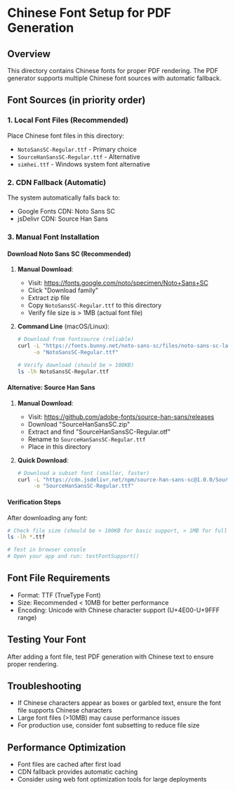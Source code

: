 # Chinese Font Setup for PDF Generation

## Overview
This directory contains Chinese fonts for proper PDF rendering. The PDF generator supports multiple Chinese font sources with automatic fallback.

## Font Sources (in priority order)

### 1. Local Font Files (Recommended)
Place Chinese font files in this directory:
- `NotoSansSC-Regular.ttf` - Primary choice
- `SourceHanSansSC-Regular.ttf` - Alternative
- `simhei.ttf` - Windows system font alternative

### 2. CDN Fallback (Automatic)
The system automatically falls back to:
- Google Fonts CDN: Noto Sans SC
- jsDelivr CDN: Source Han Sans

### 3. Manual Font Installation

#### Download Noto Sans SC (Recommended)
1. **Manual Download**:
   - Visit: https://fonts.google.com/noto/specimen/Noto+Sans+SC
   - Click "Download family"
   - Extract zip file
   - Copy `NotoSansSC-Regular.ttf` to this directory
   - Verify file size is > 1MB (actual font file)

2. **Command Line** (macOS/Linux):
   ```bash
   # Download from fontsource (reliable)
   curl -L "https://fonts.bunny.net/noto-sans-sc/files/noto-sans-sc-latin-400-normal.ttf" \
        -o "NotoSansSC-Regular.ttf"
   
   # Verify download (should be > 100KB)
   ls -lh NotoSansSC-Regular.ttf
   ```

#### Alternative: Source Han Sans
1. **Manual Download**:
   - Visit: https://github.com/adobe-fonts/source-han-sans/releases
   - Download "SourceHanSansSC.zip"
   - Extract and find "SourceHanSansSC-Regular.otf"
   - Rename to `SourceHanSansSC-Regular.ttf`
   - Place in this directory

2. **Quick Download**:
   ```bash
   # Download a subset font (smaller, faster)
   curl -L "https://cdn.jsdelivr.net/npm/source-han-sans-sc@1.0.0/SourceHanSansSC-Regular.otf" \
        -o "SourceHanSansSC-Regular.ttf"
   ```

#### Verification Steps
After downloading any font:
```bash
# Check file size (should be > 100KB for basic support, > 1MB for full support)
ls -lh *.ttf

# Test in browser console
# Open your app and run: testFontSupport()
```

## Font File Requirements
- Format: TTF (TrueType Font)
- Size: Recommended < 10MB for better performance
- Encoding: Unicode with Chinese character support (U+4E00-U+9FFF range)

## Testing Your Font
After adding a font file, test PDF generation with Chinese text to ensure proper rendering.

## Troubleshooting
- If Chinese characters appear as boxes or garbled text, ensure the font file supports Chinese characters
- Large font files (>10MB) may cause performance issues
- For production use, consider font subsetting to reduce file size

## Performance Optimization
- Font files are cached after first load
- CDN fallback provides automatic caching
- Consider using web font optimization tools for large deployments